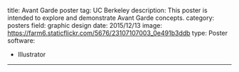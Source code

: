 title: Avant Garde poster
tag: UC Berkeley
description: This poster is intended to explore and demonstrate Avant Garde concepts.
category: posters
field: graphic design
date: 2015/12/13
image: https://farm6.staticflickr.com/5676/23107107003_0e491b3ddb
type: Poster
software:
- Illustrator
---